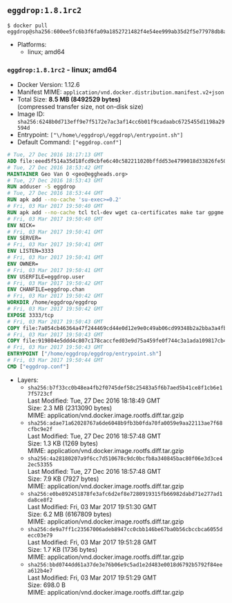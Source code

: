 ## `eggdrop:1.8.1rc2`

```console
$ docker pull eggdrop@sha256:600ee5fc6b3f6fa09a1852721482f4e54ee999ab35d2f5e77978db8a4875bcdd
```

-	Platforms:
	-	linux; amd64

### `eggdrop:1.8.1rc2` - linux; amd64

-	Docker Version: 1.12.6
-	Manifest MIME: `application/vnd.docker.distribution.manifest.v2+json`
-	Total Size: **8.5 MB (8492529 bytes)**  
	(compressed transfer size, not on-disk size)
-	Image ID: `sha256:6248b0d713eff9e7f5172e7ac3af14cc6b01f9cadaabc6725455d1198a29594d`
-	Entrypoint: `["\/home\/eggdrop\/eggdrop\/entrypoint.sh"]`
-	Default Command: `["eggdrop.conf"]`

```dockerfile
# Tue, 27 Dec 2016 18:17:13 GMT
ADD file:eeed5f514a35d18fcd9cbfe6c40c582211020bffdd53e4799018d33826fe5067 in / 
# Tue, 27 Dec 2016 18:53:42 GMT
MAINTAINER Geo Van O <geo@eggheads.org>
# Tue, 27 Dec 2016 18:53:43 GMT
RUN adduser -S eggdrop
# Tue, 27 Dec 2016 18:53:44 GMT
RUN apk add --no-cache 'su-exec>=0.2'
# Fri, 03 Mar 2017 19:50:40 GMT
RUN apk add --no-cache tcl tcl-dev wget ca-certificates make tar gpgme bash build-base openssl openssl-dev  && wget ftp://ftp.eggheads.org/pub/eggdrop/source/1.8/eggdrop-1.8.1rc2.tar.gz   && wget ftp://ftp.eggheads.org/pub/eggdrop/source/1.8/eggdrop-1.8.1rc2.tar.gz.asc   && gpg --keyserver ha.pool.sks-keyservers.net --recv-key E01C240484DE7DBE190FE141E7667DE1D1A39AFF   && gpg --batch --verify eggdrop-1.8.1rc2.tar.gz.asc eggdrop-1.8.1rc2.tar.gz   && rm eggdrop-1.8.1rc2.tar.gz.asc   && tar -zxvf eggdrop-1.8.1rc2.tar.gz   && rm eggdrop-1.8.1rc2.tar.gz   && ( cd eggdrop-1.8.1rc2     && ./configure     && make config     && make     && make install DEST=/home/eggdrop/eggdrop )   && rm -rf eggdrop-1.8.1rc2   && mkdir /home/eggdrop/eggdrop/data   && chown -R eggdrop /home/eggdrop/eggdrop   && apk del tcl-dev wget ca-certificates make tar gpgme build-base openssl-dev
# Fri, 03 Mar 2017 19:50:40 GMT
ENV NICK=
# Fri, 03 Mar 2017 19:50:41 GMT
ENV SERVER=
# Fri, 03 Mar 2017 19:50:41 GMT
ENV LISTEN=3333
# Fri, 03 Mar 2017 19:50:41 GMT
ENV OWNER=
# Fri, 03 Mar 2017 19:50:41 GMT
ENV USERFILE=eggdrop.user
# Fri, 03 Mar 2017 19:50:42 GMT
ENV CHANFILE=eggdrop.chan
# Fri, 03 Mar 2017 19:50:42 GMT
WORKDIR /home/eggdrop/eggdrop
# Fri, 03 Mar 2017 19:50:42 GMT
EXPOSE 3333/tcp
# Fri, 03 Mar 2017 19:50:43 GMT
COPY file:7a054cb46364a47f244469cd44e0d12e9e0c49ab06cd99348b2a2bba3a4fb1c8 in /home/eggdrop/eggdrop 
# Fri, 03 Mar 2017 19:50:43 GMT
COPY file:919804e5ddd4c807c178caccfed03e9d75a459fe0f744c3a1ada109817cb44ec in /home/eggdrop/eggdrop/scripts/ 
# Fri, 03 Mar 2017 19:50:43 GMT
ENTRYPOINT ["/home/eggdrop/eggdrop/entrypoint.sh"]
# Fri, 03 Mar 2017 19:50:44 GMT
CMD ["eggdrop.conf"]
```

-	Layers:
	-	`sha256:b7f33cc0b48ea4fb2f0745def58c25483a5f6b7aed5b41ce8f1cb6e17f5723cf`  
		Last Modified: Tue, 27 Dec 2016 18:18:49 GMT  
		Size: 2.3 MB (2313090 bytes)  
		MIME: application/vnd.docker.image.rootfs.diff.tar.gzip
	-	`sha256:adae71a62028767a6de6048b9fb3b0fda70fa0059e9aa22113ae7f68cfbc9e2f`  
		Last Modified: Tue, 27 Dec 2016 18:57:48 GMT  
		Size: 1.3 KB (1269 bytes)  
		MIME: application/vnd.docker.image.rootfs.diff.tar.gzip
	-	`sha256:4a28180207a9f6cc7d510678c9dc0bcfb8a340845bac80f06e3d3ce42ec53355`  
		Last Modified: Tue, 27 Dec 2016 18:57:48 GMT  
		Size: 7.9 KB (7927 bytes)  
		MIME: application/vnd.docker.image.rootfs.diff.tar.gzip
	-	`sha256:e0be892451878fe3afc6d2ef8e7280919315fb66982dabd71e277ad1da8ce8f2`  
		Last Modified: Fri, 03 Mar 2017 19:51:30 GMT  
		Size: 6.2 MB (6167809 bytes)  
		MIME: application/vnd.docker.image.rootfs.diff.tar.gzip
	-	`sha256:de9a7ff1c23567006adeb8947cc0cbb146be67ba0b56cbccbca6055decc03e79`  
		Last Modified: Fri, 03 Mar 2017 19:51:28 GMT  
		Size: 1.7 KB (1736 bytes)  
		MIME: application/vnd.docker.image.rootfs.diff.tar.gzip
	-	`sha256:bbd0744dd61a37de3e76b06e9c5ad1e2d483e0018d6792b5792f84eea612b4e7`  
		Last Modified: Fri, 03 Mar 2017 19:51:29 GMT  
		Size: 698.0 B  
		MIME: application/vnd.docker.image.rootfs.diff.tar.gzip
